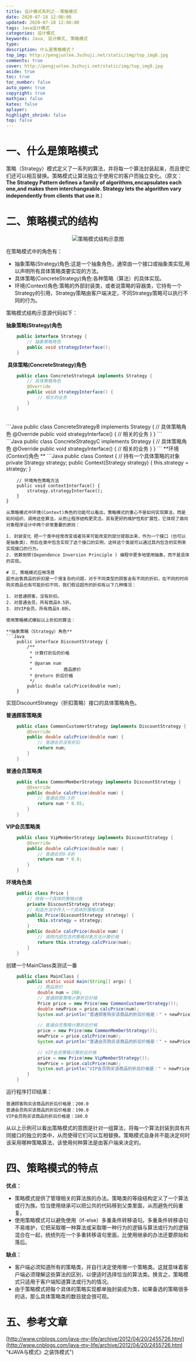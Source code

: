 ```yaml
---
title: 设计模式系列之--策略模式
date: 2020-07-18 12:08:00
updated: 2020-07-18 12:08:00
tags: Java设计模式
categories: 设计模式
keywords: Java, 设计模式, 策略模式
type: 
description: 什么是策略模式？
top_img: http://pengjunlee.3vzhuji.net/static/img/top_img8.jpg
comments: true
cover: http://pengjunlee.3vzhuji.net/static/img/top_img8.jpg
aside: true
toc: true
toc_number: false
auto_open: true
copyright: true
mathjax: false
katex: false
aplayer:
highlight_shrink: false
top: false
---
```

# 一、什么是策略模式

策略（Strategy）模式定义了一系列的算法，并将每一个算法封装起来，而且使它们还可以相互替换。策略模式让算法独立于使用它的客户而独立变化。（原文：**The Strategy Pattern defines a family of algorithms,encapsulates each one,and makes them interchangeable. Strategy lets the algorithm vary independently from clients that use it**.） 

# 二、策略模式的结构

<div align=center>

![策略模式结构示意图](http://pengjunlee.3vzhuji.net/static/design_pattern/4.png "策略模式结构示意图")
<div align=left>
在策略模式中的角色有： 

- 抽象策略(Strategy)角色:这是一个抽象角色，通常由一个接口或抽象类实现,用以声明所有具体策略类要实现的方法。 
- 具体策略(ConcreteStrategy)角色:各种策略（算法）的具体实现。 
- 环境(Context)角色:策略的外部封装类，或者说策略的容器类，它持有一个Strategy的引用，Strategy策略由客户端决定，不同Strategy策略可以执行不同的行为。 

策略模式结构示意源代码如下： 

**抽象策略(Strategy)角色** 
```Java
	public interface Strategy {
		// 抽象策略角色
		public void strategyInterface();
	}
```
 **具体策略(ConcreteStrategy)角色**
```Java
	public class ConcreteStrategyA implements Strategy {
		// 具体策略角色
		@Override
		public void strategyInterface() {
			// 相关的业务
		}
	}
```
<br/>
```Java
	public class ConcreteStrategyB implements Strategy {
		// 具体策略角色
		@Override
		public void strategyInterface() {
			// 相关的业务
		}
	}
```
<br/>
```Java
	public class ConcreteStrategyC implements Strategy {
		// 具体策略角色
		@Override
		public void strategyInterface() {
			// 相关的业务
		}
	}
```
**环境(Context)角色 **
```Java
	public class Context {
		// 持有一个具体策略的对象
		private Strategy strategy;
		public Context(Strategy strategy) {
			this.strategy = strategy;
		}
	 
		// 环境角色策略方法
		public void contextInterface() {
			strategy.strategyInterface();
		}
	}
```
从策略模式中环境(Context)角色的功能可以看出，策略模式的重心不是如何实现算法，而是如何组织、调用这些算法，从而让程序结构更灵活，具有更好的维护性和扩展性，它体现了面向对象程序设计中两个非常重要的原则：

1. 封装变化 把一个类中经常改变或者将来可能改变的部分提取出来，作为一个接口（也可以是抽象类），然后在类中包含实现了这个接口的实例，这样这个类就可以通过其内包含的实例来实现接口的行为。
2. 依赖倒转(Dependence Inversion Principle ) 编程中更多地使用抽象，而不是具体的实现。 

# 三、策略模式应用场景
超市出售商品的折扣是一个很复杂的问题，对于不同类型的顾客会有不同的折扣，在不同的时间购买商品也有可能折扣不同，我们假设超市的折扣有以下几种情况：

1. 对普通顾客，没有折扣。
2. 对普通会员，所有商品9.5折。
3. 对VIP会员，所有商品9.0折。

使用策略模式模拟以上折扣的算法：

**抽象策略（Strategy）角色**
```Java
	public interface DiscountStrategy {
		/**
		 * 计算打折后的价格
		 * 
		 * @param num
		 *            商品原价
		 * @return 折后价格
		 */
		public double calcPrice(double num);
	}
```
实现DiscountStrategy（折扣策略）接口的具体策略角色。

**普通顾客策略类**
```Java
	public class CommonCustomerStrategy implements DiscountStrategy {
		@Override
		public double calcPrice(double num) {
			// 普通会员没有折扣
			return num;
		}
	}
```
**普通会员策略类**
```Java
	public class CommonMemberStrategy implements DiscountStrategy {
		@Override
		public double calcPrice(double num) {
			// 普通会员9.5折
			return num * 0.95;
		}
	}
```
**VIP会员策略类**
```Java
	public class VipMemberStrategy implements DiscountStrategy {
		@Override
		public double calcPrice(double num) {
			// 普通会员9.0折
			return num * 0.9;
		}
	}
```
**环境角色类**
```Java
	public class Price {
		// 持有一个具体的策略对象
		private DiscountStrategy strategy;
		// 构造方法中传入一个具体的策略对象
		public Price(DiscountStrategy strategy) {
			this.strategy = strategy;
		}
		public double calcPrice(double num) {
			// 调用内部包含的策略对象方法计算价格
			return this.strategy.calcPrice(num);
		}
	}
```
创建一个MainClass类测试一番
```Java
	public class MainClass {
		public static void main(String[] args) {
			// 商品原价
			double num = 200;
			// 普通顾客策略计算折后价格
			Price price = new Price(new CommonCustomerStrategy());
			double newPrice = price.calcPrice(num);
			System.out.println("普通顾客购买该商品的折后价格是：" + newPrice);
	 
			// 普通会员策略计算折后价格
			price = new Price(new CommonMemberStrategy());
			newPrice = price.calcPrice(num);
			System.out.println("普通会员购买该商品的折后价格是：" + newPrice);
	 
			// VIP会员策略计算折后价格
			price = new Price(new VipMemberStrategy());
			newPrice = price.calcPrice(num);
			System.out.println("VIP会员购买该商品的折后价格是：" + newPrice);
		}
	}
```
运行程序打印结果：
```
普通顾客购买该商品的折后价格是：200.0
普通会员购买该商品的折后价格是：190.0
VIP会员购买该商品的折后价格是：180.0
```
从以上示例可以看出策略模式的意图是针对一组算法，将每一个算法封装到具有共同接口的独立的类中，从而使得它们可以互相替换。策略模式自身并不能决定何时该采用哪种策略算法，该使用何种算法是由客户端来决定的。

# 四、策略模式的特点

**优点：**

- 策略模式提供了管理相关的算法族的办法。策略类的等级结构定义了一个算法或行为族。恰当使用继承可以把公共的代码移到父类里面，从而避免代码重复。
- 使用策略模式可以避免使用（if-else）多重条件转移语句。多重条件转移语句不易维护，它把采取哪一种算法或采取哪一种行为的逻辑与算法或行为的逻辑混合在一起，统统列在一个多重转移语句里面，比使用继承的办法还要原始和落后。

**缺点：**

- 客户端必须知道所有的策略类，并自行决定使用哪一个策略类。这就意味着客户端必须理解这些算法的区别，以便适时选择恰当的算法类。换言之，策略模式只适用于客户端知道算法或行为的情况。
- 由于策略模式把每个具体的策略实现都单独封装成为类，如果备选的策略很多的话，那么具体策略类的数目就会很可观。 

# 五、参考文章

[http://www.cnblogs.com/java-my-life/archive/2012/04/20/2455726.html](http://www.cnblogs.com/java-my-life/archive/2012/04/20/2455726.html "《JAVA与模式》之装饰模式")